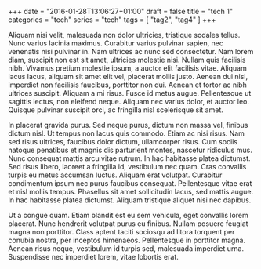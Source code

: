 +++
date = "2016-01-28T13:06:27+01:00"
draft = false
title = "tech 1"
categories = "tech"
series = "tech"
tags = [ "tag2", "tag4" ]
+++

Aliquam nisi velit, malesuada non dolor ultricies, tristique sodales tellus. Nunc varius lacinia maximus. Curabitur varius pulvinar sapien, nec venenatis nisi pulvinar in. Nam ultrices ac nunc sed consectetur. Nam lorem diam, suscipit non est sit amet, ultricies molestie nisi. Nullam quis facilisis nibh. Vivamus pretium molestie ipsum, a auctor elit facilisis vitae. Aliquam lacus lacus, aliquam sit amet elit vel, placerat mollis justo. Aenean dui nisl, imperdiet non facilisis faucibus, porttitor non dui. Aenean et tortor ac nibh ultrices suscipit. Aliquam a mi risus. Fusce id metus augue. Pellentesque ut sagittis lectus, non eleifend neque. Aliquam nec varius dolor, et auctor leo. Quisque pulvinar suscipit orci, ac fringilla nisl scelerisque sit amet.

In placerat gravida purus. Sed neque purus, dictum non massa vel, finibus dictum nisl. Ut tempus non lacus quis commodo. Etiam ac nisi risus. Nam sed risus ultrices, faucibus dolor dictum, ullamcorper risus. Cum sociis natoque penatibus et magnis dis parturient montes, nascetur ridiculus mus. Nunc consequat mattis arcu vitae rutrum. In hac habitasse platea dictumst. Sed risus libero, laoreet a fringilla id, vestibulum nec quam. Cras convallis turpis eu metus accumsan luctus. Aliquam erat volutpat. Curabitur condimentum ipsum nec purus faucibus consequat. Pellentesque vitae erat et nisl mollis tempus. Phasellus sit amet sollicitudin lacus, sed mattis augue. In hac habitasse platea dictumst. Aliquam tristique aliquet nisi nec dapibus.

Ut a congue quam. Etiam blandit est eu sem vehicula, eget convallis lorem placerat. Nunc hendrerit volutpat purus eu finibus. Nullam posuere feugiat magna non porttitor. Class aptent taciti sociosqu ad litora torquent per conubia nostra, per inceptos himenaeos. Pellentesque in porttitor magna. Aenean risus neque, vestibulum id turpis sed, malesuada imperdiet urna. Suspendisse nec imperdiet lorem, vitae lobortis erat.

